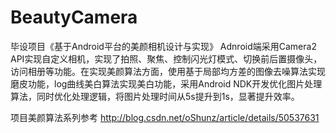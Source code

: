 # BeautyCamera
毕设项目《基于Android平台的美颜相机设计与实现》
Adnroid端采用Camera2 API实现自定义相机，实现了拍照、聚焦、控制闪光灯模式、切换前后置摄像头，访问相册等功能。在实现美颜算法方面，使用基于局部均方差的图像去噪算法实现磨皮功能，log曲线美白算法实现美白功能，采用Android NDK开发优化图片处理算法，同时优化处理逻辑，将图片处理时间从5s提升到1s，显著提升效率。



项目美颜算法系列参考 http://blog.csdn.net/oShunz/article/details/50537631

